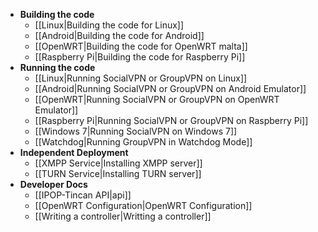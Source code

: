 * **Building the code**
    * [[Linux|Building the code for Linux]]
    * [[Android|Building the code for Android]]
    * [[OpenWRT|Building the code for OpenWRT malta]]
    * [[Raspberry Pi|Building the code for Raspberry Pi]]
* **Running the code**
    * [[Linux|Running SocialVPN or GroupVPN on Linux]]
    * [[Android|Running SocialVPN or GroupVPN on Android Emulator]]
    * [[OpenWRT|Running SocialVPN or GroupVPN on OpenWRT Emulator]]
    * [[Raspberry Pi|Running SocialVPN or GroupVPN on Raspberry Pi]]
    * [[Windows 7|Running SocialVPN on Windows 7]]
    * [[Watchdog|Running GroupVPN in Watchdog Mode]]
* **Independent Deployment**
    * [[XMPP Service|Installing XMPP server]]
    * [[TURN Service|Installing TURN server]]
* **Developer Docs**
    * [[IPOP-Tincan API|api]]
    * [[OpenWRT Configuration|OpenWRT Configuration]]
    * [[Writing a controller|Writting a controller]]


